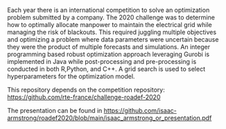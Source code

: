 Each year there is an international competition to solve an optimization problem submitted by a company. The 2020 challenge was to determine how to optimally allocate manpower to maintain the electrical grid while managing the risk of blackouts. This required juggling multiple objectives and optimizing a problem where data parameters were uncertain because they were the product of multiple forecasts and simulations. An integer programming based robust optimization approach leveraging Gurobi is implemented in Java while post-processing and pre-processing is conducted in both R,Python, and C++. A grid search is used to select hyperparameters for the optimization model.

This repository depends on the competition repository: https://github.com/rte-france/challenge-roadef-2020

The presentation can be found in https://github.com/isaac-armstrong/roadef2020/blob/main/isaac_armstrong_or_presentation.pdf
